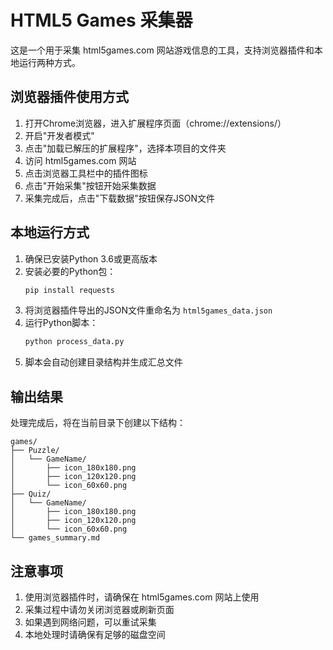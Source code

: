 # HTML5 Games 采集器

这是一个用于采集 html5games.com 网站游戏信息的工具，支持浏览器插件和本地运行两种方式。

## 浏览器插件使用方式

1. 打开Chrome浏览器，进入扩展程序页面（chrome://extensions/）
2. 开启"开发者模式"
3. 点击"加载已解压的扩展程序"，选择本项目的文件夹
4. 访问 html5games.com 网站
5. 点击浏览器工具栏中的插件图标
6. 点击"开始采集"按钮开始采集数据
7. 采集完成后，点击"下载数据"按钮保存JSON文件

## 本地运行方式

1. 确保已安装Python 3.6或更高版本
2. 安装必要的Python包：
   ```bash
   pip install requests
   ```
3. 将浏览器插件导出的JSON文件重命名为 `html5games_data.json`
4. 运行Python脚本：
   ```bash
   python process_data.py
   ```
5. 脚本会自动创建目录结构并生成汇总文件

## 输出结果

处理完成后，将在当前目录下创建以下结构：

```
games/
├── Puzzle/
│   └── GameName/
│       ├── icon_180x180.png
│       ├── icon_120x120.png
│       └── icon_60x60.png
├── Quiz/
│   └── GameName/
│       ├── icon_180x180.png
│       ├── icon_120x120.png
│       └── icon_60x60.png
└── games_summary.md
```

## 注意事项

1. 使用浏览器插件时，请确保在 html5games.com 网站上使用
2. 采集过程中请勿关闭浏览器或刷新页面
3. 如果遇到网络问题，可以重试采集
4. 本地处理时请确保有足够的磁盘空间 